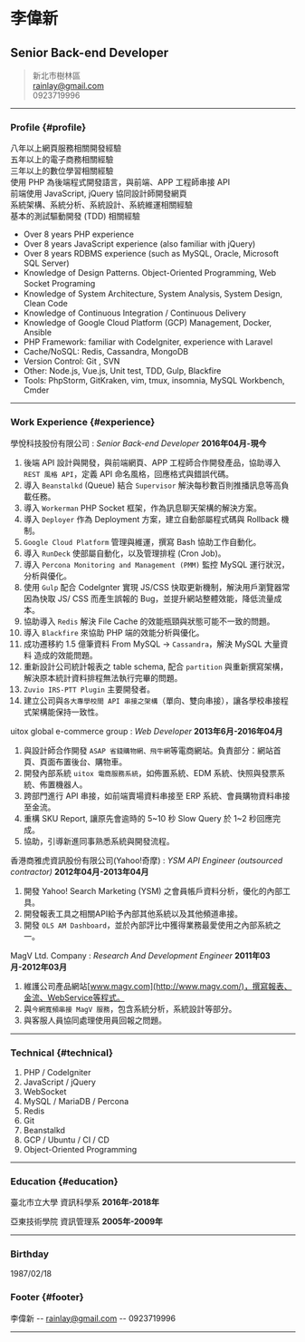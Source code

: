 # 李偉新

## Senior Back-end Developer

> 新北市樹林區  
> [rainlay@gmail.com](rainlay@gmail.com)  
> 0923719996  

------

### Profile {#profile}

八年以上網頁服務相關開發經驗  
五年以上的電子商務相關經驗  
三年以上的數位學習相關經驗  
使用 PHP 為後端程式開發語言，與前端、APP 工程師串接 API  
前端使用 JavaScript, jQuery 協同設計師開發網頁  
系統架構、系統分析、系統設計、系統維運相關經驗  
基本的測試驅動開發 (TDD) 相關經驗

* Over 8 years PHP experience
* Over 8 years JavaScript experience (also familiar with jQuery)
* Over 8 years RDBMS experience (such as MySQL, Oracle, Microsoft SQL Server)
* Knowledge of Design Patterns. Object-Oriented Programming, Web Socket Programing 　
* Knowledge of System Architecture, System Analysis, System Design, Clean Code
* Knowledge of Continuous Integration / Continuous Delivery
* Knowledge of Google Cloud Platform (GCP) Management, Docker, Ansible
* PHP Framework: familiar with CodeIgniter, experience with Laravel
* Cache/NoSQL: Redis, Cassandra, MongoDB
* Version Control: Git , SVN
* Other: Node.js, Vue.js, Unit test, TDD, Gulp, Blackfire
* Tools: PhpStorm, GitKraken, vim, tmux, insomnia, MySQL Workbench, Cmder

------

### Work Experience {#experience}

學悅科技股份有限公司
: *Senior Back-end Developer*
  __2016年04月-現今__  
  1. 後端 API 設計與開發，與前端網頁、APP 工程師合作開發產品，協助導入 `REST 風格 API`，定義 API 命名風格，回應格式與錯誤代碼。  
  2. 導入 `Beanstalkd` (Queue) 結合 `Supervisor` 解決每秒數百則推播訊息等高負載任務。  
  3. 導入 `Workerman` PHP Socket 框架，作為訊息聊天架構的解決方案。  
  4. 導入 `Deployer` 作為 Deployment 方案，建立自動部屬程式碼與 Rollback 機制。  
  5. `Google Cloud Platform` 管理與維運，撰寫 Bash 協助工作自動化。  
  6. 導入 `RunDeck` 使部屬自動化，以及管理排程 (Cron Job)。  
  7. 導入 `Percona Monitoring and Management (PMM)` 監控 MySQL 運行狀況，分析與優化。  
  8. 使用 `Gulp` 配合 CodeIgnter 實現 JS/CSS 快取更新機制，解決用戶瀏覽器常因為快取 JS/ CSS 而產生誤報的 Bug，並提升網站整體效能，降低流量成本。  
  9. 協助導入 `Redis` 解決 File Cache 的效能瓶頸與狀態可能不一致的問題。  
  10. 導入 `Blackfire` 來協助 PHP 端的效能分析與優化。  
  11. 成功遷移約 1.5 億筆資料 From MySQL -> `Cassandra`，解決 MySQL 大量資料
造成的效能問題。  
  12. 重新設計公司統計報表之 table schema, 配合 `partition` 與重新撰寫架構，解決原本統計資料排程無法執行完畢的問題。  
  13. `Zuvio IRS-PTT Plugin` 主要開發者。  
  14. 建立公司與`各大專學校間 API 串接之架構`（單向、雙向串接），讓各學校串接程式架構能保持一致性。

uitox global e-commerce group
: *Web Developer*
  __2013年6月-2016年04月__  
  1. 與設計師合作開發 `ASAP 省錢購物網、飛牛網`等電商網站。負責部分：網站首頁、頁面布置後台、購物車。
  2. 開發內部系統 `uitox 電商服務系統`，如佈置系統、EDM 系統、快照與發票系統、佈置機器人。  
  3. 跨部門進行 API 串接，如前端賣場資料串接至 ERP 系統、會員購物資料串接至金流。
  4. 重構 SKU Report, 讓原先會逾時的 5~10 秒 Slow Query 於 1~2 秒回應完成。
  5. 協助，引導新進同事熟悉系統與開發流程。

香港商雅虎資訊股份有限公司(Yahoo!奇摩)
: *YSM API Engineer (outsourced contractor)*
  __2012年04月-2013年04月__  
  1. 開發 Yahoo! Search Marketing (YSM) 之會員帳戶資料分析，優化的內部工具。  
  2. 開發報表工具之相關API給予內部其他系統以及其他頻道串接。  
  3. 開發 `OLS AM Dashboard`，並於內部評比中獲得業務最愛使用之內部系統之一。

MagV Ltd. Company
: *Research And Development Engineer*
  __2011年03月-2012年03月__  
  1. 維護公司產品網站[www.magv.com](http://www.magv.com/)，撰寫報表、金流、WebService等程式。  
  2. 與`今網寬頻串接 MagV 服務`，包含系統分析，系統設計等部分。  
  3. 與客服人員協同處理使用員回報之問題。  
  

-------

### Technical {#technical}

1. PHP / CodeIgniter
1. JavaScript / jQuery
1. WebSocket
1. MySQL / MariaDB / Percona
1. Redis
1. Git
1. Beanstalkd
1. GCP / Ubuntu / CI / CD
1. Object-Oriented Programming

------

### Education {#education}

臺北市立大學 資訊科學系
  __2016年-2018年__

亞東技術學院 資訊管理系
  __2005年-2009年__

------

### Birthday

1987/02/18

### Footer {#footer}

李偉新 -- [rainlay@gmail.com](rainlay@gmail.com) -- 0923719996

------
